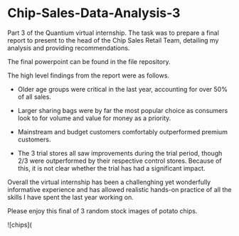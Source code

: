 # Chip-Sales-Data-Analysis-3

Part 3 of the Quantium virtual internship. The task was to prepare a final report to present to the head of the Chip Sales Retail Team, detailing my analysis and providing recommendations.

The final powerpoint can be found in the file repository.

The high level findings from the report were as follows.

 - Older age groups were critical in the last year, accounting for over 50% of all sales.

 - Larger sharing bags were by far the most popular choice as consumers look to for volume and value for money as a priority.

 - Mainstream and budget customers comfortably outperformed premium customers.

 - The 3 trial stores all saw improvements during the trial period, though 2/3 were outperformed by their respective control stores. Because of this, it is not clear whether the trial has had a significant impact.

Overall the virtual internship has been a challenghing yet wonderfully informative experience and has allowed realistic hands-on practice of all the skills I have spent the last year working on.

Please enjoy this final of 3 random stock images of potato chips.

![chips](
